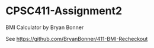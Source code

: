 # CPSC411-Assignment2
BMI Calculator by Bryan Bonner

See https://github.com/BryanBonner/411-BMI-Recheckout
